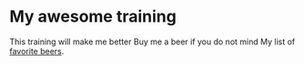 # My awesome training 
This training will make me better
Buy me a beer if you do not mind
My list of [favorite beers](beers.md).

